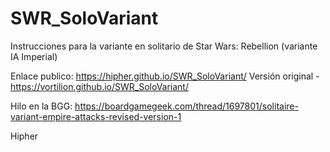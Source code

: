 # SWR_SoloVariant
Instrucciones para la variante en solitario de Star Wars: Rebellion (variante IA Imperial)

Enlace publico: https://hipher.github.io/SWR_SoloVariant/
Versión original - https://vortilion.github.io/SWR_SoloVariant/

Hilo en la BGG: https://boardgamegeek.com/thread/1697801/solitaire-variant-empire-attacks-revised-version-1

Hipher
